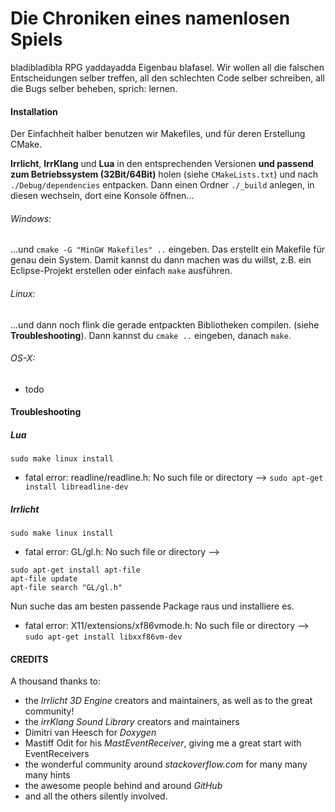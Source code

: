 # Die Chroniken eines namenlosen Spiels

bladibladibla RPG yaddayadda Eigenbau blafasel.
Wir wollen all die falschen Entscheidungen selber treffen, all den schlechten Code selber schreiben, all die Bugs selber beheben, sprich: lernen.

#### Installation
Der Einfachheit halber benutzen wir Makefiles, und für deren Erstellung CMake.

**Irrlicht**, **IrrKlang** und **Lua** in den entsprechenden Versionen **und passend zum Betriebssystem (32Bit/64Bit)** holen (siehe `CMakeLists.txt`) und nach `./Debug/dependencies` entpacken. Dann einen Ordner `./_build` anlegen, in diesen wechseln, dort eine Konsole öffnen...

###### Windows:
...und `cmake -G "MinGW Makefiles" ..` eingeben. Das erstellt ein Makefile für genau dein System. Damit kannst du dann machen was du willst, z.B. ein Eclipse-Projekt erstellen oder einfach `make` ausführen.

###### Linux:
...und dann noch flink die gerade entpackten Bibliotheken compilen. (siehe **Troubleshooting**). Dann kannst du `cmake ..` eingeben, danach `make`.

###### OS-X:
- todo

#### Troubleshooting

##### Lua
`sudo make linux install`
- fatal error: readline/readline.h: No such file or directory --> `sudo apt-get install libreadline-dev`

##### Irrlicht
`sudo make linux install`
- fatal error: GL/gl.h: No such file or directory -->

```
sudo apt-get install apt-file
apt-file update
apt-file search "GL/gl.h"
```

Nun suche das am besten passende Package raus und installiere es.
- fatal error: X11/extensions/xf86vmode.h: No such file or directory --> `sudo apt-get install libxxf86vm-dev`
#### CREDITS
A thousand thanks to:
- the *Irrlicht 3D Engine* creators and maintainers, as well as to the great community!
- the *irrKlang Sound Library* creators and maintainers
- Dimitri van Heesch for *Doxygen*
- Mastiff Odit for his *MastEventReceiver*, giving me a great start with EventReceivers
- the wonderful community around *stackoverflow.com* for many many many hints
- the awesome people behind and around *GitHub*
- and all the others silently involved.
